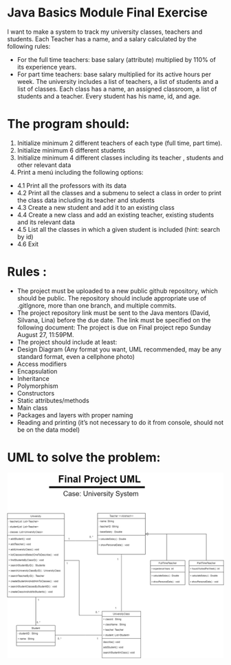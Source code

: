 # Java Basics Module Final Exercise 
 I want to make a system to track my university classes, teachers and students. Each Teacher has a name, and 
 a salary calculated by the following rules:
 
 - For the full time teachers: base salary (attribute) multiplied by 110% of its experience years.
 - For part time teachers: base salary multiplied for its active hours per week. 
 The university includes a list of teachers, a list of students and a list of classes. Each class has a name, an 
 assigned classroom, a list of students and a teacher. Every student has his name, id, and age. 
 # The program should: 
 1.   Initialize minimum 2 different teachers of each type (full time, part time). 
 2.   Initialize minimum 6 different students 
 3.   Initialize minimum 4 different classes including its teacher , students and other relevant data 
 4.   Print a menú including the following options: 
- 4.1   Print all the professors with its data 
- 4.2  Print all the classes and a submenu to select a class in order to print the class data including its 
 teacher and students 
- 4.3   Create a new student and add it to an existing class 
- 4.4  Create a new class and add an existing teacher, existing students and its relevant data 
- 4.5   List all the classes in which a given student is included (hint: search by id) 
- 4.6  Exit 
 # Rules  : 
 -   The project must be uploaded to a new public github repository, which should be public. The repository 
 should include appropriate use of .gitIgnore, more than one branch, and multiple commits. 
 -   The project repository link must be sent to the Java mentors (David, Silvana, Lina) before the due date. 
 The link must be specified on the following document:   The project is due on Final project repo
 Sunday August 27, 11:59PM. 
 -   The project should include at least: 
 -   Design Diagram (Any format you want, UML recommended, may be any standard format, even 
 a cellphone photo) 
 -   Access modifiers 
 -   Encapsulation 
 -   Inheritance 
 -   Polymorphism 
 -   Constructors 
 -   Static attributes/methods 
 -   Main class 
 -   Packages and layers with proper naming 
 -   Reading and printing (it’s not necessary to do it from console, should not be on the data model)

# UML to solve the problem:
![alt UML](docs/img/GlobantUniversityUml.png)
